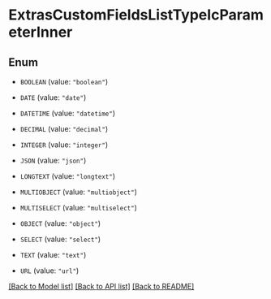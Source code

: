 # ExtrasCustomFieldsListTypeIcParameterInner

## Enum


* `BOOLEAN` (value: `"boolean"`)

* `DATE` (value: `"date"`)

* `DATETIME` (value: `"datetime"`)

* `DECIMAL` (value: `"decimal"`)

* `INTEGER` (value: `"integer"`)

* `JSON` (value: `"json"`)

* `LONGTEXT` (value: `"longtext"`)

* `MULTIOBJECT` (value: `"multiobject"`)

* `MULTISELECT` (value: `"multiselect"`)

* `OBJECT` (value: `"object"`)

* `SELECT` (value: `"select"`)

* `TEXT` (value: `"text"`)

* `URL` (value: `"url"`)


[[Back to Model list]](../README.md#documentation-for-models) [[Back to API list]](../README.md#documentation-for-api-endpoints) [[Back to README]](../README.md)


